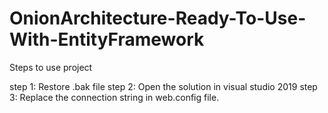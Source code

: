 # OnionArchitecture-Ready-To-Use-With-EntityFramework

Steps to use project

step 1: Restore .bak file 
step 2: Open the solution in visual studio 2019 
step 3: Replace the connection string in web.config file.

